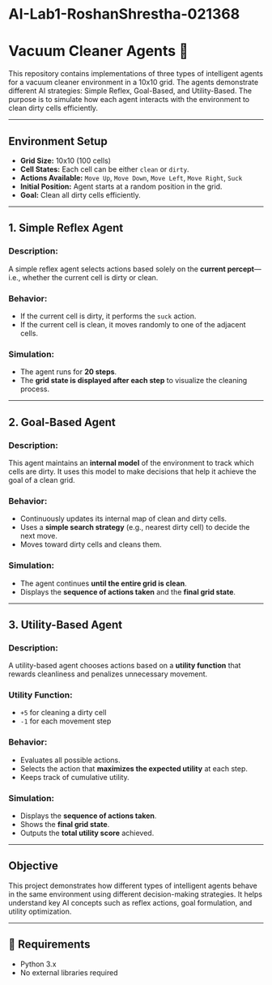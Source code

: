 # AI-Lab1-RoshanShrestha-021368

# Vacuum Cleaner Agents 🧹

This repository contains implementations of three types of intelligent agents for a vacuum cleaner environment in a 10x10 grid. The agents demonstrate different AI strategies: Simple Reflex, Goal-Based, and Utility-Based. The purpose is to simulate how each agent interacts with the environment to clean dirty cells efficiently.

---

## Environment Setup

- **Grid Size:** 10x10 (100 cells)
- **Cell States:** Each cell can be either `clean` or `dirty`.
- **Actions Available:** `Move Up`, `Move Down`, `Move Left`, `Move Right`, `Suck`
- **Initial Position:** Agent starts at a random position in the grid.
- **Goal:** Clean all dirty cells efficiently.

---

## 1. Simple Reflex Agent

### Description:
A simple reflex agent selects actions based solely on the **current percept**—i.e., whether the current cell is dirty or clean.

### Behavior:
- If the current cell is dirty, it performs the `suck` action.
- If the current cell is clean, it moves randomly to one of the adjacent cells.

### Simulation:
- The agent runs for **20 steps**.
- The **grid state is displayed after each step** to visualize the cleaning process.

---

## 2. Goal-Based Agent

### Description:
This agent maintains an **internal model** of the environment to track which cells are dirty. It uses this model to make decisions that help it achieve the goal of a clean grid.

### Behavior:
- Continuously updates its internal map of clean and dirty cells.
- Uses a **simple search strategy** (e.g., nearest dirty cell) to decide the next move.
- Moves toward dirty cells and cleans them.

### Simulation:
- The agent continues **until the entire grid is clean**.
- Displays the **sequence of actions taken** and the **final grid state**.

---

## 3. Utility-Based Agent

### Description:
A utility-based agent chooses actions based on a **utility function** that rewards cleanliness and penalizes unnecessary movement.

### Utility Function:
- `+5` for cleaning a dirty cell
- `-1` for each movement step

### Behavior:
- Evaluates all possible actions.
- Selects the action that **maximizes the expected utility** at each step.
- Keeps track of cumulative utility.

### Simulation:
- Displays the **sequence of actions taken**.
- Shows the **final grid state**.
- Outputs the **total utility score** achieved.

---

## Objective

This project demonstrates how different types of intelligent agents behave in the same environment using different decision-making strategies. It helps understand key AI concepts such as reflex actions, goal formulation, and utility optimization.

---

## 📌 Requirements

- Python 3.x
- No external libraries required
